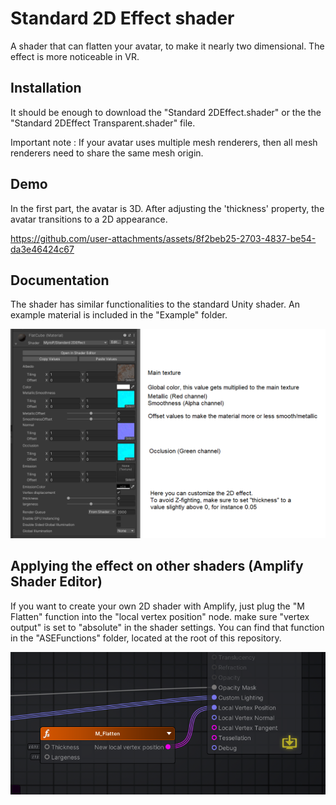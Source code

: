 # Standard 2D Effect shader

A shader that can flatten your avatar, to make it nearly two dimensional. The effect is more noticeable in VR.

## Installation

It should be enough to download the "Standard 2DEffect.shader" or the  the "Standard 2DEffect Transparent.shader" file.

Important note : If your avatar uses multiple mesh renderers, then all mesh renderers need to share the same mesh origin.

## Demo      

In the first part, the avatar is 3D.
After adjusting the 'thickness' property, the avatar transitions to a 2D appearance.

https://github.com/user-attachments/assets/8f2beb25-2703-4837-be54-da3e46424c67

## Documentation

The shader has similar functionalities to the standard Unity shader.
An example material is included in the "Example" folder.

![Doc](https://github.com/MyroG/MyroP-shader-dump/blob/master/2DEffect/Doc/Settings.png)

## Applying the effect on other shaders (Amplify Shader Editor)

If you want to create your own 2D shader with Amplify, just plug the "M Flatten" function into the "local vertex position" node. make sure "vertex output" is set to "absolute" in the shader settings.
You can find that function in the "ASEFunctions" folder, located at the root of this repository.

![Amplify](https://github.com/MyroG/MyroP-shader-dump/blob/master/2DEffect/Doc/Amplify.webp)


